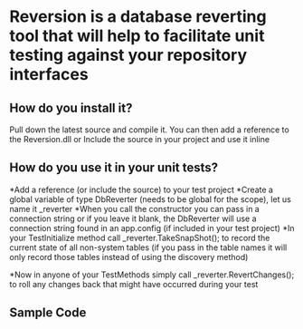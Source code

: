 Reversion is a database reverting tool that will help to facilitate unit testing against your repository interfaces
===================================================================================================================

How do you install it?
------------------
Pull down the latest source and compile it. You can then add a reference to the Reversion.dll
or
Include the source in your project and use it inline

How do you use it in your unit tests?
------------------
*Add a reference (or include the source) to your test project
*Create a global variable of type DbReverter (needs to be global for the scope), let us name it _reverter
	*When you call the constructor you can pass in a connection string or if you leave it blank, the DbReverter will use a connection string found in an app.config (if included in your test project)
*In your TestInitialize method call _reverter.TakeSnapShot(); to record the current state of all non-system tables (if you pass in the table names it will only record those tables instead of using the discovery method)

*Now in anyone of your TestMethods simply call _reverter.RevertChanges(); to roll any changes back that might have occurred during your test

Sample Code
-----------


